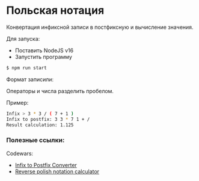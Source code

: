 # Польская нотация
Конвертация инфиксной записи в постфиксную и вычисление значения.

Для запуска:
- Поставить NodeJS v16 
- Запустить программу
```bash
$ npm run start
```

Формат записили:

Операторы и числа разделить пробелом.

Пример:
```bash
Infix > 3 * 3 / ( 7 + 1 )
Infix to postfix: 3 3 * 7 1 + /
Result calculation: 1.125
```

### Полезные ссылки:

Codewars:
- [Infix to Postfix Converter](https://www.codewars.com/kata/52e864d1ffb6ac25db00017f)
- [Reverse polish notation calculator](https://www.codewars.com/kata/52f78966747862fc9a0009ae)
